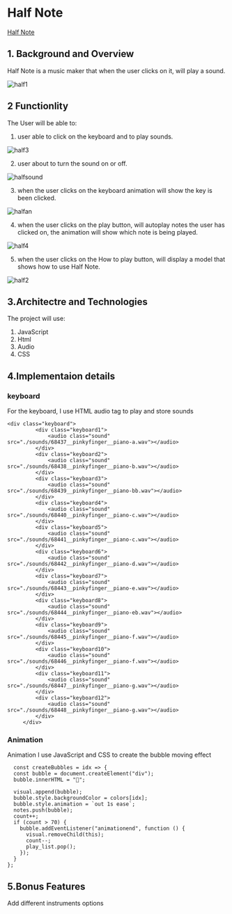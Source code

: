 # Half Note

[Half Note](https://shenqi1996.github.io/Half_Note/)


## 1. Background and Overview

Half Note is a music maker that when the user clicks on it, will play a sound.

![half1](https://user-images.githubusercontent.com/68937006/122250482-b19a6000-ce97-11eb-9008-173a8ecd8edc.PNG)

## 2 Functionlity

The User will be able to:

1. user able to click on the keyboard and to play sounds.

![half3](https://user-images.githubusercontent.com/68937006/122250528-bc54f500-ce97-11eb-86be-67580086724f.PNG)


2. user about to turn the sound on or off.

![halfsound](https://user-images.githubusercontent.com/68937006/122250809-fcb47300-ce97-11eb-8ef1-e8113eb8b453.PNG)


3. when the user clicks on the keyboard animation will show the key is been clicked.

![halfan](https://user-images.githubusercontent.com/68937006/122251093-35544c80-ce98-11eb-80fa-475fb5e3cf8c.PNG)


4. when the user clicks on the play button, will autoplay notes the user has clicked on, the animation will show which note is being played.

![half4](https://user-images.githubusercontent.com/68937006/122251180-47ce8600-ce98-11eb-958e-f3fe8fb43f87.PNG)


5. when the user clicks on the How to play button, will display a model that shows how to use Half Note. 

![half2](https://user-images.githubusercontent.com/68937006/122251205-4d2bd080-ce98-11eb-83ea-cd11c0b75659.PNG)


## 3.Architectre and Technologies

The project will use:

1. JavaScript
2. Html
3. Audio
4. CSS

## 4.Implementaion details
  ### keyboard 
   For the keyboard, I use HTML audio tag to play and store sounds 
   ``` 
   <div class="keyboard">
            <div class="keyboard1">
                <audio class="sound" src="./sounds/68437__pinkyfinger__piano-a.wav"></audio>
            </div>
            <div class="keyboard2">
                <audio class="sound" src="./sounds/68438__pinkyfinger__piano-b.wav"></audio>
            </div>
            <div class="keyboard3">
                <audio class="sound" src="./sounds/68439__pinkyfinger__piano-bb.wav"></audio>
            </div>
            <div class="keyboard4">
                <audio class="sound" src="./sounds/68440__pinkyfinger__piano-c.wav"></audio>
            </div>
            <div class="keyboard5">
                <audio class="sound" src="./sounds/68441__pinkyfinger__piano-c.wav"></audio>
            </div>
            <div class="keyboard6">
                <audio class="sound" src="./sounds/68442__pinkyfinger__piano-d.wav"></audio>
            </div>
            <div class="keyboard7">
                <audio class="sound" src="./sounds/68443__pinkyfinger__piano-e.wav"></audio>
            </div>
            <div class="keyboard8">
                <audio class="sound" src="./sounds/68444__pinkyfinger__piano-eb.wav"></audio>
            </div>
            <div class="keyboard9">
                <audio class="sound" src="./sounds/68445__pinkyfinger__piano-f.wav"></audio>
            </div>
            <div class="keyboard10">
                <audio class="sound" src="./sounds/68446__pinkyfinger__piano-f.wav"></audio>
            </div>
            <div class="keyboard11">
                <audio class="sound" src="./sounds/68447__pinkyfinger__piano-g.wav"></audio>
            </div>
            <div class="keyboard12">
                <audio class="sound" src="./sounds/68448__pinkyfinger__piano-g.wav"></audio>
            </div>
        </div>
   ```
    
  ### Animation
  Animation I use JavaScript and CSS to create the bubble moving effect
  ```
    const createBubbles = idx => {
    const bubble = document.createElement("div");
    bubble.innerHTML = "🎵";

    visual.append(bubble);
    bubble.style.backgroundColor = colors[idx];
    bubble.style.animation = `out 1s ease`;
    notes.push(bubble);
    count++;
    if (count > 70) {
      bubble.addEventListener("animationend", function () {
        visual.removeChild(this);
        count--;
        play_list.pop();
      });
    }
  };
  ```

## 5.Bonus Features

Add different instruments options
